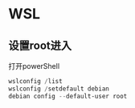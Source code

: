 # WSL

## 设置root进入

打开powerShell

``` powershell
wslconfig /list
wslconfig /setdefault debian
debian config --default-user root
```